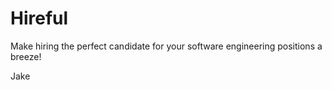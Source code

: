 # Hireful
<p>Make hiring the perfect candidate for your software engineering positions a breeze!</p>
<p>Jake </p>

